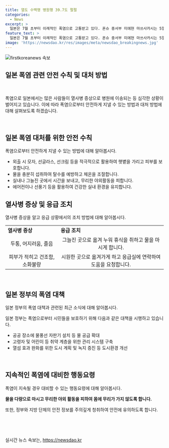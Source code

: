 ```yaml
---
title: 열도 수백명 병원행 39.7도 펄펄
categories:
  - News
excerpt: >
  일본은 7월 초부터 이례적인 폭염으로 고통받고 있다. 혼슈 중서부 미에현 마쓰사카시는 5일 최고기온이 섭씨 39.7도까지 치솟았고, 도쿄는 35.5도까지 올라섰다. 열사병 의심 증상으로 병원에 이송된 사람은 260여 명에 달하며, 전국 914곳 중 162곳에서 최고기온이 35도 이상을 기록했다. 이에 대한 대책이 시급하다는 교도통신의 경고가 울렸다.
feature_text: >
  일본은 7월 초부터 이례적인 폭염으로 고통받고 있다. 혼슈 중서부 미에현 마쓰사카시는 5일 최고기온이 섭씨 39.7도까지 치솟았고, 도쿄는 35.5도까지 올라섰다. 열사병 의심 증상으로 병원에 이송된 사람은 260여 명에 달하며, 전국 914곳 중 162곳에서 최고기온이 35도 이상을 기록했다. 이에 대한 대책이 시급하다는 교도통신의 경고가 울렸다.
image: 'https://newsdao.kr/res/images/meta/newsdao_breakingnews.jpg'
---
```


<p><img src="https://newsdao.kr/res/images/meta/newsdao_breakingnews.jpg" alt="firstkoreanews 속보" /></p>

<h2 data-ke-size="size26">일본 폭염 관련 안전 수칙 및 대처 방법</h2>

<p data-ke-size="size16">&nbsp;</p>

<p>폭염으로 일본에서는 많은 사람들이 열사병 증상으로 병원에 이송되는 등 심각한 상황이 벌어지고 있습니다. 이에 따라 폭염으로부터 안전하게 지낼 수 있는 방법과 대처 방법에 대해 살펴보도록 하겠습니다.</p>

<p data-ke-size="size16">&nbsp;</p>

<h2 data-ke-size="size24">일본 폭염 대처를 위한 안전 수칙</h2>

<p data-ke-size="size16">폭염으로부터 안전하게 지낼 수 있는 방법에 대해 알아봅시다.</p>

<ul>
  <li>외출 시 모자, 선글라스, 선크림 등을 적극적으로 활용하여 햇볕을 가리고 피부를 보호합니다.</li>
  <li>물을 충분히 섭취하여 탈수를 예방하고 체온을 조절합니다.</li>
  <li>실내나 그늘진 곳에서 시간을 보내고, 무리한 야외활동을 피합니다.</li>
  <li>에어컨이나 선풍기 등을 활용하여 건강한 실내 환경을 유지합니다.</li>
</ul>

<h2 data-ke-size="size24">열사병 증상 및 응급 조치</h2>

<p data-ke-size="size16">열사병 증상을 알고 응급 상황에서의 조치 방법에 대해 알아봅시다.</p>

<table>
  <tr>
    <td><b>열사병 증상</b></td>
    <td><b>응급 조치</b></td>
  </tr>
  <tr>
    <td style="text-align: center; height: 17px;">두통, 어지러움, 졸음</td>
    <td style="text-align: center; height: 17px;">그늘진 곳으로 옮겨 누워 휴식을 취하고 물을 마시게 합니다.</td>
  </tr>
  <tr>
    <td style="text-align: center; height: 17px;">피부가 적히고 건조함, 소화불량</td>
    <td style="text-align: center; height: 17px;">시원한 곳으로 옮겨가게 하고 응급실에 연락하여 도움을 요청합니다.</td>
  </tr>
</table>

<p data-ke-size="size16">&nbsp;</p>

<h2 data-ke-size="size24">일본 정부의 폭염 대책</h2>

<p data-ke-size="size16">일본 정부의 폭염 대책과 관련된 최근 소식에 대해 알아봅시다.</p>

<p data-ke-size="size16">일본 정부는 폭염으로부터 시민들을 보호하기 위해 다음과 같은 대책을 시행하고 있습니다. </p>

<ul>
  <li>공공 장소에 물풍선 자판기 설치 등 물 공급 확대</li>
  <li>고령자 및 어린이 등 취약 계층을 위한 관리 시스템 구축</li>
  <li>열섬 효과 완화를 위한 도시 계획 및 녹지 증진 등 도시환경 개선</li>
</ul>

<p data-ke-size="size16">&nbsp;</p>

<h2 data-ke-size="size24">지속적인 폭염에 대비한 행동요령</h2>

<p data-ke-size="size16">폭염이 지속될 경우 대비할 수 있는 행동요령에 대해 알아봅시다.</p>

<p data-ke-size="size16"><b>물을 다량으로 마시고 무리한 야외 활동을 피하여 몸에 무리가 가지 않도록 합니다.</b></p>

<p data-ke-size="size16">또한, 정부와 지방 단체의 안전 정보를 주의깊게 청취하여 안전에 유의하도록 합니다. </p>

<p data-ke-size="size16">&nbsp;</p>

<p data-ke-size="size16">&nbsp;</p>

<p data-ke-size="size16"></p>
실시간 뉴스 속보는, <a href="https://newsdao.kr" rel="dofollow">https://newsdao.kr</a>



